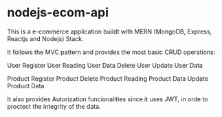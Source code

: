 # nodejs-ecom-api

This is a e-commerce application buildt with MERN (MongoDB, Express, Reactjs and Nodejs) Stack.

It follows the MVC pattern and provides the most basic CRUD operations:

User
Register User
Reading User Data
Delete User
Update User Data

Product
Register Product
Delete Product
Reading Product Data
Update Product Data

It also provides Autorization funcionalities since it uses JWT, in orde to proctect the integrity of the data.  
